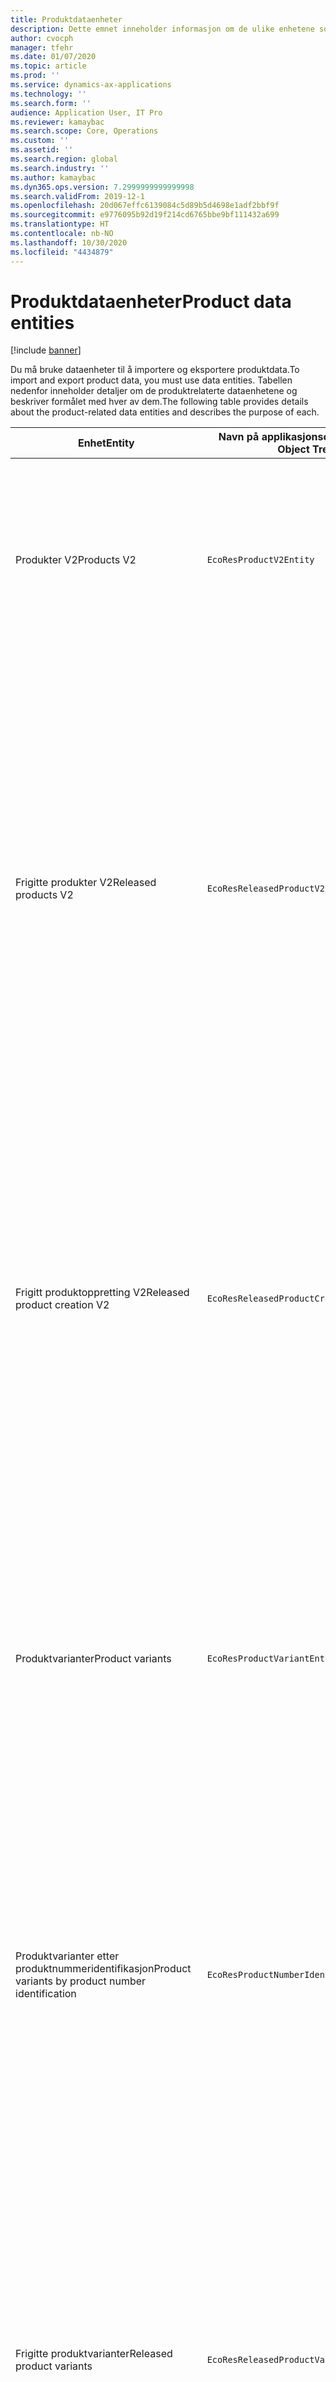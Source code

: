 ```yaml
---
title: Produktdataenheter
description: Dette emnet inneholder informasjon om de ulike enhetene som kan brukes til å importere og eksportere produktdata.
author: cvocph
manager: tfehr
ms.date: 01/07/2020
ms.topic: article
ms.prod: ''
ms.service: dynamics-ax-applications
ms.technology: ''
ms.search.form: ''
audience: Application User, IT Pro
ms.reviewer: kamaybac
ms.search.scope: Core, Operations
ms.custom: ''
ms.assetid: ''
ms.search.region: global
ms.search.industry: ''
ms.author: kamaybac
ms.dyn365.ops.version: 7.2999999999999998
ms.search.validFrom: 2019-12-1
ms.openlocfilehash: 20d067effc6139084c5d89b5d4698e1adf2bbf9f
ms.sourcegitcommit: e9776095b92d19f214cd6765bbe9bf111432a699
ms.translationtype: HT
ms.contentlocale: nb-NO
ms.lasthandoff: 10/30/2020
ms.locfileid: "4434879"
---
```

# <a name="product-data-entities"></a><span data-ttu-id="bc53e-103">Produktdataenheter</span><span class="sxs-lookup"><span data-stu-id="bc53e-103">Product data entities</span></span>

[!include [banner](../includes/banner.md)]

<span data-ttu-id="bc53e-104">Du må bruke dataenheter til å importere og eksportere produktdata.</span><span class="sxs-lookup"><span data-stu-id="bc53e-104">To import and export product data, you must use data entities.</span></span> <span data-ttu-id="bc53e-105">Tabellen nedenfor inneholder detaljer om de produktrelaterte dataenhetene og beskriver formålet med hver av dem.</span><span class="sxs-lookup"><span data-stu-id="bc53e-105">The following table provides details about the product-related data entities and describes the purpose of each.</span></span>

| <span data-ttu-id="bc53e-106">Enhet</span><span class="sxs-lookup"><span data-stu-id="bc53e-106">Entity</span></span> | <span data-ttu-id="bc53e-107">Navn på applikasjonsobjekttre (AOT) (type)</span><span class="sxs-lookup"><span data-stu-id="bc53e-107">Application Object Tree (AOT) name (type)</span></span> | <span data-ttu-id="bc53e-108">Notater</span><span class="sxs-lookup"><span data-stu-id="bc53e-108">Notes</span></span> |
|--------|-------------------------------------------|-------|
| <span data-ttu-id="bc53e-109">Produkter V2</span><span class="sxs-lookup"><span data-stu-id="bc53e-109">Products V2</span></span> | `EcoResProductV2Entity` | <span data-ttu-id="bc53e-110">Denne enheten brukes til å importere og eksportere delte produkter, distinkte produkter og produktstandarder.</span><span class="sxs-lookup"><span data-stu-id="bc53e-110">This entity is used to import and export shared products-distinct products and product masters.</span></span> <span data-ttu-id="bc53e-111">Den muliggjør oppdateringer.</span><span class="sxs-lookup"><span data-stu-id="bc53e-111">It allows for updates.</span></span> <span data-ttu-id="bc53e-112">Den støtter ikke settbaserte SQL-operasjoner.</span><span class="sxs-lookup"><span data-stu-id="bc53e-112">It doesn't support set-based SQL operations.</span></span> <span data-ttu-id="bc53e-113">Den er aktivert for Open Data Protocol (OData).</span><span class="sxs-lookup"><span data-stu-id="bc53e-113">It's enabled for Open Data Protocol (OData).</span></span> |
| <span data-ttu-id="bc53e-114">Frigitte produkter V2</span><span class="sxs-lookup"><span data-stu-id="bc53e-114">Released products V2</span></span> | `EcoResReleasedProductV2Entity` | <span data-ttu-id="bc53e-115">Denne enheten brukes til å importere og eksportere utgitte produkter, distinkte produkter og produktstandarder.</span><span class="sxs-lookup"><span data-stu-id="bc53e-115">This entity is used to import and export released products-distinct products and product masters.</span></span> <span data-ttu-id="bc53e-116">Den muliggjør oppdateringer.</span><span class="sxs-lookup"><span data-stu-id="bc53e-116">It allows for updates.</span></span> <span data-ttu-id="bc53e-117">Den krever at det delte produktet allerede er opprettet.</span><span class="sxs-lookup"><span data-stu-id="bc53e-117">It requires that the shared product already be created.</span></span> <span data-ttu-id="bc53e-118">Når et nytt, frigitt produkt importeres, oppstår en utgivelse av det delte produktet.</span><span class="sxs-lookup"><span data-stu-id="bc53e-118">When a new released product is imported, a release of the shared product occurs.</span></span> <span data-ttu-id="bc53e-119">Det finnes også separate enheter som kan brukes til å importere og eksportere frigitte produktstandarder og frigitte forskjellige varianter.</span><span class="sxs-lookup"><span data-stu-id="bc53e-119">There are also separate entities that can be used to import and export released product masters and released distinct variants.</span></span> <span data-ttu-id="bc53e-120">Denne enheten støtter ikke sett-baserte SQL-operasjoner eller sletteoperasjoner.</span><span class="sxs-lookup"><span data-stu-id="bc53e-120">This entity doesn't support set-based SQL operations or delete operations.</span></span> <span data-ttu-id="bc53e-121">Den er aktivert for OData.</span><span class="sxs-lookup"><span data-stu-id="bc53e-121">It's enabled for OData.</span></span> |
| <span data-ttu-id="bc53e-122">Frigitt produktoppretting V2</span><span class="sxs-lookup"><span data-stu-id="bc53e-122">Released product creation V2</span></span> | `EcoResReleasedProductCreationV2Entity` | <span data-ttu-id="bc53e-123">Denne enheten brukes til å importere delte produkter og frigitte produkter i ett trinn.</span><span class="sxs-lookup"><span data-stu-id="bc53e-123">This entity is used to import shared products and released products in one step.</span></span> <span data-ttu-id="bc53e-124">Selv om den støtter eksport, anbefales ikke denne bruken, fordi formålet med enheten er produktoppretting.</span><span class="sxs-lookup"><span data-stu-id="bc53e-124">Although it supports exports, that use isn't recommended, because the purpose of the entity is product creation.</span></span> <span data-ttu-id="bc53e-125">Den støtter ikke oppdateringer.</span><span class="sxs-lookup"><span data-stu-id="bc53e-125">It doesn't support updates.</span></span> <span data-ttu-id="bc53e-126">Den støtter et begrenset sett med felt (felt som er tilgjengelige i dialogboksen for produktoppretting).</span><span class="sxs-lookup"><span data-stu-id="bc53e-126">It supports a limited set of fields (fields that are available in the product creation dialog box).</span></span> <span data-ttu-id="bc53e-127">Den støtter ikke settbaserte SQL-operasjoner.</span><span class="sxs-lookup"><span data-stu-id="bc53e-127">It doesn't support set-based SQL operations.</span></span> <span data-ttu-id="bc53e-128">Den er ikke eksponert gjennom OData.</span><span class="sxs-lookup"><span data-stu-id="bc53e-128">It isn't exposed through OData.</span></span> |
| <span data-ttu-id="bc53e-129">Produktvarianter</span><span class="sxs-lookup"><span data-stu-id="bc53e-129">Product variants</span></span> | `EcoResProductVariantEntity` | <span data-ttu-id="bc53e-130">Denne enheten brukes til å importere og eksportere delte produktvarianter.</span><span class="sxs-lookup"><span data-stu-id="bc53e-130">This entity is used to import and export shared product variants.</span></span> <span data-ttu-id="bc53e-131">Den muliggjør oppdateringer.</span><span class="sxs-lookup"><span data-stu-id="bc53e-131">It allows for updates.</span></span> <span data-ttu-id="bc53e-132">Den krever at dimensjonsverdiene allerede er opprettet.</span><span class="sxs-lookup"><span data-stu-id="bc53e-132">It requires that dimension values already be created.</span></span> <span data-ttu-id="bc53e-133">Integreringsnøkkelen er produktstandarden pluss produktdimensjonene.</span><span class="sxs-lookup"><span data-stu-id="bc53e-133">The integration key is the product master plus product dimensions.</span></span> <span data-ttu-id="bc53e-134">Denne enheten støtter ikke settbaserte SQL-operasjoner.</span><span class="sxs-lookup"><span data-stu-id="bc53e-134">This entity doesn't support set-based SQL operations.</span></span> <span data-ttu-id="bc53e-135">Den er aktivert for OData.</span><span class="sxs-lookup"><span data-stu-id="bc53e-135">It's enabled for OData.</span></span> <span data-ttu-id="bc53e-136">Den støtter sletteoperasjoner.</span><span class="sxs-lookup"><span data-stu-id="bc53e-136">It supports delete operations.</span></span> <span data-ttu-id="bc53e-137">Den kan ikke utvides ved å legge til nye produktdimensjoner.</span><span class="sxs-lookup"><span data-stu-id="bc53e-137">It can't be extended through the addition of new product dimensions.</span></span> |
| <span data-ttu-id="bc53e-138">Produktvarianter etter produktnummeridentifikasjon</span><span class="sxs-lookup"><span data-stu-id="bc53e-138">Product variants by product number identification</span></span> | `EcoResProductNumberIdentifiedProductVariantEntity` | <span data-ttu-id="bc53e-139">Denne enheten brukes til å importere og eksportere delte produktvarianter.</span><span class="sxs-lookup"><span data-stu-id="bc53e-139">This entity is used to import and export shared product variants.</span></span> <span data-ttu-id="bc53e-140">Den muliggjør oppdateringer.</span><span class="sxs-lookup"><span data-stu-id="bc53e-140">It allows for updates.</span></span> <span data-ttu-id="bc53e-141">Den krever at dimensjonsverdiene allerede er opprettet.</span><span class="sxs-lookup"><span data-stu-id="bc53e-141">It requires that dimension values already be created.</span></span> <span data-ttu-id="bc53e-142">Integreringsnøkkelen er produktnummeret (mens integreringsnøkkelen for enheten **Produktvarianter** er produktstandarden pluss produktdimensjonene).</span><span class="sxs-lookup"><span data-stu-id="bc53e-142">The integration key is the product number (whereas the integration key for the **Product variants** entity is the product master plus product dimensions).</span></span> |
| <span data-ttu-id="bc53e-143">Frigitte produktvarianter</span><span class="sxs-lookup"><span data-stu-id="bc53e-143">Released product variants</span></span> | `EcoResReleasedProductVariantEntity` | <span data-ttu-id="bc53e-144">Denne enheten brukes til å importere og eksportere frigitte produktvarianter.</span><span class="sxs-lookup"><span data-stu-id="bc53e-144">This entity is used to import and export released product variants.</span></span> <span data-ttu-id="bc53e-145">Den muliggjør oppdateringer.</span><span class="sxs-lookup"><span data-stu-id="bc53e-145">It allows for updates.</span></span> <span data-ttu-id="bc53e-146">Den krever at delte produktvarianter allerede er opprettet.</span><span class="sxs-lookup"><span data-stu-id="bc53e-146">It requires that shared product variants already be created.</span></span> <span data-ttu-id="bc53e-147">Når en ny, frigitt produktvariant importeres, oppstår en utgivelse av den delte produktvarianten.</span><span class="sxs-lookup"><span data-stu-id="bc53e-147">When a new released product variant is imported, a release of the shared product variant occurs.</span></span> <span data-ttu-id="bc53e-148">Denne enheten støtter ikke settbaserte SQL-operasjoner.</span><span class="sxs-lookup"><span data-stu-id="bc53e-148">This entity doesn't support set-based SQL operations.</span></span> <span data-ttu-id="bc53e-149">Den er aktivert for OData.</span><span class="sxs-lookup"><span data-stu-id="bc53e-149">It's enabled for OData.</span></span> <span data-ttu-id="bc53e-150">Selv om den støtter sletteoperasjoner, fører denne bruken for øyeblikket til at data blir ødelagt på grunn av en feil i den gjeldende plattformen.</span><span class="sxs-lookup"><span data-stu-id="bc53e-150">Although it supports delete operations, that use currently causes data corruption because of a bug in the current platform.</span></span> <span data-ttu-id="bc53e-151">Enheten kan ikke utvides ved å legge til nye produktdimensjoner.</span><span class="sxs-lookup"><span data-stu-id="bc53e-151">This entity can't be extended through the addition of new product dimensions.</span></span> |
| <span data-ttu-id="bc53e-152">Utgitte produktvarianter etter produktnummeridentifikasjon</span><span class="sxs-lookup"><span data-stu-id="bc53e-152">Released product variants by product number identification</span></span> | `EcoResProductNumberIdentifiedReleasedProductVariantEntity` | <span data-ttu-id="bc53e-153">Enheten ligner på enheten **Frigitte produktvarianter**, men integreringsnøkkelen er produktnøkkelen i stedet for er produktstandarden pluss produktdimensjoner.</span><span class="sxs-lookup"><span data-stu-id="bc53e-153">This entity resembles the **Released product variants** entity, but the integration key is the product number instead of the product master plus product dimensions.</span></span> <span data-ttu-id="bc53e-154">Den kan utvides ved å legge til nye produktdimensjoner.</span><span class="sxs-lookup"><span data-stu-id="bc53e-154">It can be extended through the addition of new product dimensions.</span></span> |
| <span data-ttu-id="bc53e-155">Salgbare frigitte produkter</span><span class="sxs-lookup"><span data-stu-id="bc53e-155">Sellable released products</span></span> | `EcoResSellableReleasedProductEntity` | <span data-ttu-id="bc53e-156">Denne enheten brukes til å eksportere bare salgbare produkter.</span><span class="sxs-lookup"><span data-stu-id="bc53e-156">This entity is used to export only sellable products.</span></span> <span data-ttu-id="bc53e-157">salgbare produkter er produkter som inneholder informasjon som kreves for å kunne brukes på en salgsordre.</span><span class="sxs-lookup"><span data-stu-id="bc53e-157">Sellable products are products that have the information that they require in order to be used in a sales order.</span></span> <span data-ttu-id="bc53e-158">De samme reglene gjelder når et produkt er bekreftet ved å bruke **Valider**-funksjonen på siden **Frigitte produkter**.</span><span class="sxs-lookup"><span data-stu-id="bc53e-158">The same rules apply when a product is validated by using the **Validate** function on the **Released products** page.</span></span> |
| <span data-ttu-id="bc53e-159">Frigitte spesifikke produkter V2</span><span class="sxs-lookup"><span data-stu-id="bc53e-159">Released Distinct products V2</span></span> | `EcoResDistinctProductV2Entity` | <span data-ttu-id="bc53e-160">Denne enheten brukes til å eksportere spesifikke produkter.</span><span class="sxs-lookup"><span data-stu-id="bc53e-160">This entity is used to export distinct products.</span></span> <span data-ttu-id="bc53e-161">Disse spesifikke produktene kan være produkter, undertypeprodukter og produktvarianter.</span><span class="sxs-lookup"><span data-stu-id="bc53e-161">Those distinct products can be products, subtype products, and product variants.</span></span> |
| <span data-ttu-id="bc53e-162">Frigitte produktstandarder V2</span><span class="sxs-lookup"><span data-stu-id="bc53e-162">Released products masters V2</span></span> | `EcoResProductMasterV2Entity` | <span data-ttu-id="bc53e-163">Denne enheten brukes til å importere og eksportere produktstandarder.</span><span class="sxs-lookup"><span data-stu-id="bc53e-163">This entity is used to import and export product masters.</span></span> <span data-ttu-id="bc53e-164">Den er ikke aktivert for databehandling.</span><span class="sxs-lookup"><span data-stu-id="bc53e-164">It isn't enabled for data management.</span></span> |
| <span data-ttu-id="bc53e-165">Vare – strekkode</span><span class="sxs-lookup"><span data-stu-id="bc53e-165">Item - barcode</span></span> | `EcoResProductBarcodeEntityV3` | <span data-ttu-id="bc53e-166">Denne enheten brukes til å eksportere produkter og strekkoder.</span><span class="sxs-lookup"><span data-stu-id="bc53e-166">This entity is used to export products and bar codes.</span></span> <span data-ttu-id="bc53e-167">Denne enheten tillater ikke endringssporing, oppdateringer eller slettinger.</span><span class="sxs-lookup"><span data-stu-id="bc53e-167">This entity doesn't allow change tracking, updates, or deletes.</span></span> <span data-ttu-id="bc53e-168">Hvis du vil bruke endringssporing, oppdateringer eller slettinger på strekkoder, må du bruke **Vare – strekkodetilknytning**.</span><span class="sxs-lookup"><span data-stu-id="bc53e-168">To use change tracking, updates, or deletes on barcodes, use the **Item - barcode association** entity.</span></span> |
| <span data-ttu-id="bc53e-169">Tilknytning for vare – strekkode</span><span class="sxs-lookup"><span data-stu-id="bc53e-169">Item - barcode association</span></span> | `EcoResProductBarcodeAssociationEntity` | <span data-ttu-id="bc53e-170">Denne enheten brukes til å eksportere produkter og strekkoder.</span><span class="sxs-lookup"><span data-stu-id="bc53e-170">This entity is used to export products and bar codes.</span></span> <span data-ttu-id="bc53e-171">Den tillater endringssporing, oppdateringer og slettinger.</span><span class="sxs-lookup"><span data-stu-id="bc53e-171">It allows change tracking, updates, and deletes.</span></span> <span data-ttu-id="bc53e-172">Hvis du vil bruke enheten, må funksjonen *Vare – strekkodeforbedringer* være aktivert i [funksjonsbehandling](../../fin-ops-core/fin-ops/get-started/feature-management/feature-management-overview.md).</span><span class="sxs-lookup"><span data-stu-id="bc53e-172">To use the entity, the feature *Item - barcode improvements* must be enabled in [feature management](../../fin-ops-core/fin-ops/get-started/feature-management/feature-management-overview.md).</span></span> <span data-ttu-id="bc53e-173">Enhetsnøkkelen er `AssociationID`, som oppretter tilknytningen mellom strekkoden og produktet.</span><span class="sxs-lookup"><span data-stu-id="bc53e-173">Its entity key is `AssociationID`, which creates the association between the barcode and the product.</span></span> <span data-ttu-id="bc53e-174">Hvis du vil legge til støtte for denne nøkkelen, blir `InventitemBarcodeAssociation`-tabellen fylt ut for eksisterende varestrekkodedata når du aktiverer funksjonen.</span><span class="sxs-lookup"><span data-stu-id="bc53e-174">To add support for this key, the table `InventitemBarcodeAssociation` will be populated for existing item barcode data when you turn on the feature.</span></span> <span data-ttu-id="bc53e-175">Tabellen fylles ut ved hjelp av en satsvis jobb, og hvis strekkodetabellen har mange oppføringer, kan det ta lang tid å kjøre den satsvise jobben.</span><span class="sxs-lookup"><span data-stu-id="bc53e-175">The table is populated using a batch job and if your barcode table has a large number of records, it could take significant time to run the batch job.</span></span> <span data-ttu-id="bc53e-176">Vi anbefaler derfor at du planlegger å aktivere funksjonen (og dermed kjøre den satsvise jobben) på et tidspunkt som passer forretningstidsplanen din.</span><span class="sxs-lookup"><span data-stu-id="bc53e-176">Therefore, we recommend that you plan to enable the feature (and therefore run the batch job) at a time that fits your business schedule.</span></span> |
| <span data-ttu-id="bc53e-177">Tilstander for produktlivssyklus</span><span class="sxs-lookup"><span data-stu-id="bc53e-177">Product lifecycle states</span></span> | `EcoResProductLifecycleSateEntity` | <span data-ttu-id="bc53e-178">Denne enheten brukes til å importere og eksportere de ulike produktlivssyklustilstandene som kan tilordnes til et produkt.</span><span class="sxs-lookup"><span data-stu-id="bc53e-178">This entity is used to import and export the different product lifecycle states that can be assigned to a product.</span></span> |

> [!NOTE]
> <span data-ttu-id="bc53e-179">Du kan bruke dataenheten **Frigitte produkter v2** til å importere produkter til systemet bare hvis det delte produktet allerede er opprettet.</span><span class="sxs-lookup"><span data-stu-id="bc53e-179">You can use the **Released Products V2** data entity to import products into the system only if the shared product has already been created.</span></span> <span data-ttu-id="bc53e-180">Hvis du vil importere produkter til systemet, må du ellers bruke dataenheten **Produktoppretting**.</span><span class="sxs-lookup"><span data-stu-id="bc53e-180">Otherwise, to import products into the system, you must use the **Product creation** data entity.</span></span>
